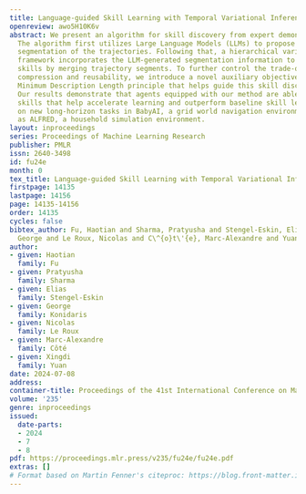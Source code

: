 ```yaml
---
title: Language-guided Skill Learning with Temporal Variational Inference
openreview: awo5H10K6v
abstract: We present an algorithm for skill discovery from expert demonstrations.
  The algorithm first utilizes Large Language Models (LLMs) to propose an initial
  segmentation of the trajectories. Following that, a hierarchical variational inference
  framework incorporates the LLM-generated segmentation information to discover reusable
  skills by merging trajectory segments. To further control the trade-off between
  compression and reusability, we introduce a novel auxiliary objective based on the
  Minimum Description Length principle that helps guide this skill discovery process.
  Our results demonstrate that agents equipped with our method are able to discover
  skills that help accelerate learning and outperform baseline skill learning approaches
  on new long-horizon tasks in BabyAI, a grid world navigation environment, as well
  as ALFRED, a household simulation environment.
layout: inproceedings
series: Proceedings of Machine Learning Research
publisher: PMLR
issn: 2640-3498
id: fu24e
month: 0
tex_title: Language-guided Skill Learning with Temporal Variational Inference
firstpage: 14135
lastpage: 14156
page: 14135-14156
order: 14135
cycles: false
bibtex_author: Fu, Haotian and Sharma, Pratyusha and Stengel-Eskin, Elias and Konidaris,
  George and Le Roux, Nicolas and C\^{o}t\'{e}, Marc-Alexandre and Yuan, Xingdi
author:
- given: Haotian
  family: Fu
- given: Pratyusha
  family: Sharma
- given: Elias
  family: Stengel-Eskin
- given: George
  family: Konidaris
- given: Nicolas
  family: Le Roux
- given: Marc-Alexandre
  family: Côté
- given: Xingdi
  family: Yuan
date: 2024-07-08
address:
container-title: Proceedings of the 41st International Conference on Machine Learning
volume: '235'
genre: inproceedings
issued:
  date-parts:
  - 2024
  - 7
  - 8
pdf: https://proceedings.mlr.press/v235/fu24e/fu24e.pdf
extras: []
# Format based on Martin Fenner's citeproc: https://blog.front-matter.io/posts/citeproc-yaml-for-bibliographies/
---
```

